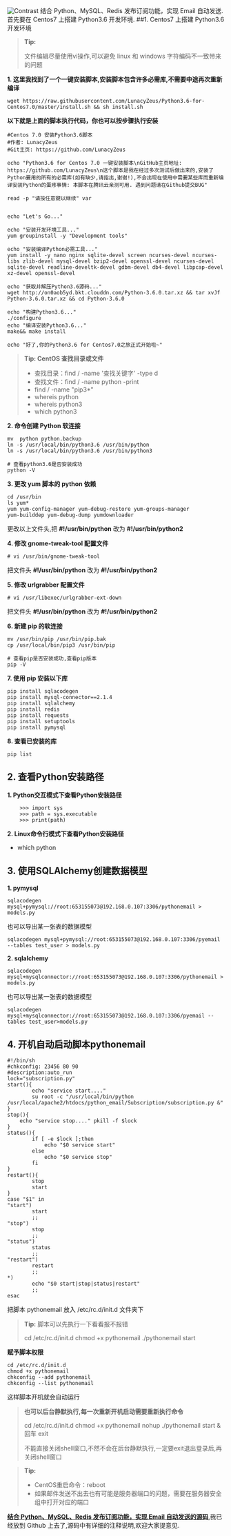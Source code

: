 ![Contrast](http://upload-images.jianshu.io/upload_images/6171922-b9f0e2cc255018ee.png?imageMogr2/auto-orient/strip%7CimageView2/2/w/1240)
结合 Python、MySQL、Redis 发布订阅功能，实现 Email 自动发送.首先要在 Centos7 上搭建 Python3.6 开发环境.
##1. Centos7 上搭建 Python3.6 开发环境
> **Tip:**
>
> 文件编辑尽量使用vi操作,可以避免 linux 和 windows 字符编码不一致带来的问题

**1. 这里我找到了一个一键安装脚本,安装脚本包含许多必需库,不需要中途再次重新编译**

```
wget https://raw.githubusercontent.com/LunacyZeus/Python3.6-for-Centos7.0/master/install.sh && sh install.sh
```
**以下就是上面的脚本执行代码，你也可以按步骤执行安装**
```
#Centos 7.0 安装Python3.6脚本
#作者: LunacyZeus
#Git主页: https://github.com/LunacyZeus

echo "Python3.6 for Centos 7.0 一键安装脚本\nGitHub主页地址: https://github.com/LunacyZeus\n这个脚本是我在经过多次测试后做出来的,安装了Python要用的所有的必需库(如有缺少,请指出,谢谢!),不会出现在使用中需要某些库而重新编译安装Python的蛋疼事情: 本脚本在腾讯云亲测可用. 遇到问题请在Github提交BUG"

read -p "请按任意键以继续" var


echo "Let's Go..."

echo "安装开发环境工具..."
yum groupinstall -y "Development tools"

echo "安装编译Python必需工具..."
yum install -y nano nginx sqlite-devel screen ncurses-devel ncurses-libs zlib-devel mysql-devel bzip2-devel openssl-devel ncurses-devel sqlite-devel readline-develtk-devel gdbm-devel db4-devel libpcap-devel xz-devel openssl-devel

echo "获取并解压Python3.6源码..."
wget http://on0aob5yd.bkt.clouddn.com/Python-3.6.0.tar.xz && tar xvJf Python-3.6.0.tar.xz && cd Python-3.6.0

echo "构建Python3.6..."
./configure
echo "编译安装Python3.6..."
make&& make install

echo "好了,你的Python3.6 for Centos7.0之旅正式开始啦~"
```
> **Tip: CentOS 查找目录或文件**
> - 查找目录：find / -name '查找关键字' -type d
> - 查找文件：find / -name python -print
> - find / -name "pip3*"
> - whereis python
> - whereis python3
> - which python3

**2. 命令创建 Python 软连接**

```
mv  python python.backup
ln -s /usr/local/bin/python3.6 /usr/bin/python
ln -s /usr/local/bin/python3.6 /usr/bin/python3

# 查看python3.6是否安装成功
python -V
```

**3. 更改 yum 脚本的 python 依赖**

```
cd /usr/bin
ls yum*
yum yum-config-manager yum-debug-restore yum-groups-manager
yum-builddep yum-debug-dump yumdownloader
```

更改以上文件头,把 **#!/usr/bin/python** 改为 **#!/usr/bin/python2**

**4. 修改 gnome-tweak-tool 配置文件**

```
# vi /usr/bin/gnome-tweak-tool
```

把文件头 **#!/usr/bin/python** 改为 **#!/usr/bin/python2**

**5. 修改 urlgrabber 配置文件**

```
# vi /usr/libexec/urlgrabber-ext-down
```

把文件头 **#!/usr/bin/python** 改为 **#!/usr/bin/python2**

**6. 新建 pip 的软连接**
```
mv /usr/bin/pip /usr/bin/pip.bak
cp /usr/local/bin/pip3 /usr/bin/pip

# 查看pip是否安装成功,查看pip版本
pip -V
```

**7. 使用 pip 安装以下库**

```
pip install sqlacodegen
pip install mysql-connector==2.1.4
pip install sqlalchemy
pip install redis
pip install requests
pip install setuptools
pip install pymysql
```
**8. 查看已安装的库**
```
pip list
```

## 2. 查看Python安装路径
**1. Python交互模式下查看Python安装路径**
```
    >>> import sys
    >>> path = sys.executable
    >>> print(path)
```

**2. Linux命令行模式下查看Python安装路径**
* which python

## 3. 使用SQLAlchemy创建数据模型
**1. pymysql**
```
sqlacodegen mysql+pymysql://root:653155073@192.168.0.107:3306/pythonemail > models.py
```
也可以导出某一张表的数据模型

```
sqlacodegen mysql+pymysql://root:653155073@192.168.0.107:3306/pyemail --tables test_user > models.py
```


**2. sqlalchemy**

```
sqlacodegen mysql+mysqlconnector://root:653155073@192.168.0.107:3306/pythonemail > models.py
```
也可以导出某一张表的数据模型
```
sqlacodegen mysql+mysqlconnector://root:653155073@192.168.0.107:3306/pyemail --tables test_user>models.py
```
## 4. 开机自动启动脚本pythonemail

```
#!/bin/sh
#chkconfig: 23456 80 90
#description:auto_run
lock="subscription.py"
start(){
        echo "service start...."
        su root -c "/usr/local/bin/python /usr/local/apache2/htdocs/python_email/Subscription/subscription.py &"
}
stop(){
    echo "service stop...." pkill -f $lock
}
status(){
        if [ -e $lock ];then
            echo "$0 service start"
        else
            echo "$0 service stop"
        fi
}
restart(){
        stop
        start
}
case "$1" in
"start")
        start
        ;;
"stop")
        stop
        ;;
"status")
        status
        ;;
"restart")
        restart
        ;;
*)
        echo "$0 start|stop|status|restart"
        ;;
esac
```
把脚本 pythonemail 放入 /etc/rc.d/init.d 文件夹下
> **Tip:**
> 脚本可以先执行一下看看报不报错
> 
> cd /etc/rc.d/init.d
> chmod +x pythonemail
> ./pythonemail start


**赋予脚本权限**
```
cd /etc/rc.d/init.d
chmod +x pythonemail
chkconfig --add pythonemail
chkconfig --list pythonemail
```
这样脚本开机就会自动运行

> **也可以后台静默执行,每一次重新开机启动需要重新执行命令**
> 
> cd /etc/rc.d/init.d
> chmod +x pythonemail
> nohup ./pythonemail start &
> 回车
> exit
> 
> 不能直接关闭shell窗口,不然不会在后台静默执行,一定要exit退出登录后,再关闭shell窗口

> **Tip:**
> - CentOS重启命令：reboot
> - 如果邮件发送不出去也有可能是服务器端口的问题，需要在服务器安全组中打开对应的端口

[**结合 Python、MySQL、Redis 发布订阅功能，实现 Email 自动发送的源码**](https://github.com/longhuicode/Email-is-automatically-sent),我已经放到 Github 上去了,源码中有详细的注释说明,欢迎大家提意见.